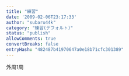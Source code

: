 ```yaml
---
title: "練習"
date: '2009-02-06T23:17:33'
author: "subaru44k"
category: "練習(デフォルト)"
status: "publish"
allowComments: true
convertBreaks: false
entryHash: "482487b41970647a0e18b71cfc301389"
---
```

外周1周
